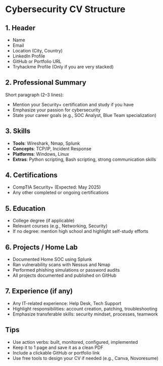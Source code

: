 # Cybersecurity CV Structure

## 1. Header
- Name
- Email
- Location (City, Country)
- LinkedIn Profile
- GitHub or Portfolio URL
- Tryhackme Profile (Only if you are very stacked)

## 2. Professional Summary
Short paragraph (2–3 lines):
- Mention your Security+ certification and study if you have
- Emphasize your passion for cybersecurity
- State your career goals (e.g., SOC Analyst, Blue Team specialization)

## 3. Skills
- **Tools**: Wireshark, Nmap, Splunk
- **Concepts**: TCP/IP, Incident Response
- **Platforms**: Windows, Linux
- **Extras**: Python scripting, Bash scripting, strong communication skills

## 4. Certifications
- CompTIA Security+ (Expected: May 2025)
- Any other completed or ongoing certifications

## 5. Education
- College degree (if applicable)
- Relevant courses (e.g., Networking, Security)
- If no degree: mention high school and highlight self-study efforts

## 6. Projects / Home Lab
- Documented Home SOC using Splunk
- Ran vulnerability scans with Nessus and Nmap
- Performed phishing simulations or password audits
- All projects documented and published on GitHub

## 7. Experience (if any)
- Any IT-related experience: Help Desk, Tech Support
- Highlight responsibilities: account creation, patching, troubleshooting
- Emphasize transferable skills: security mindset, processes, teamwork

## Tips
- Use action verbs: built, monitored, configured, implemented
- Keep it to 1 page and save it as a clean PDF
- Include a clickable GitHub or portfolio link
- Use free tools to design your CV if needed (e.g., Canva, Novoresume)

